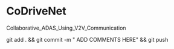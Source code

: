 # CoDriveNet
Collaborative_ADAS_Using_V2V_Communication

git add . && git commit -m " ADD COMMENTS HERE" && git push
